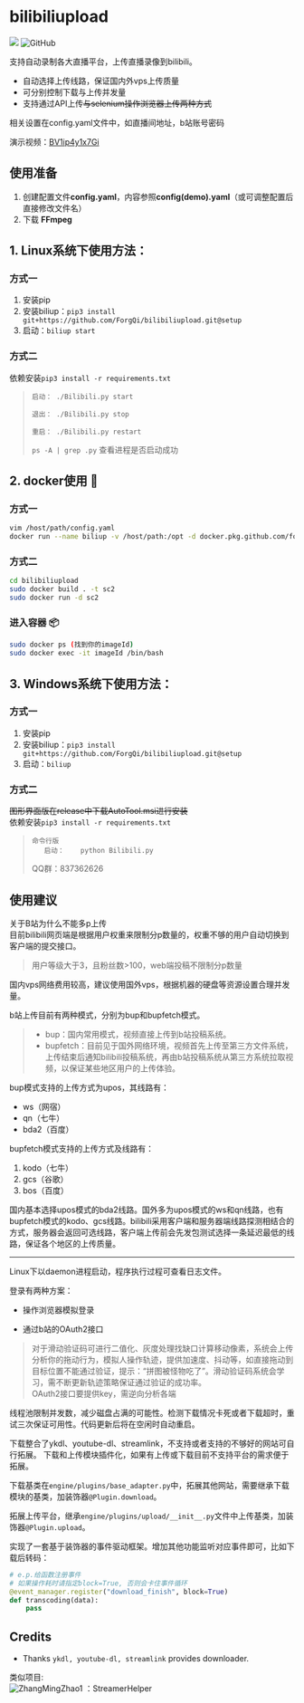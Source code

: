 # bilibiliupload
![](https://img.shields.io/badge/python-v3.7%2B-blue)
![GitHub](https://img.shields.io/github/license/ForgQi/bilibiliupload)

支持自动录制各大直播平台，上传直播录像到bilibili。  

* 自动选择上传线路，保证国内外vps上传质量
* 可分别控制下载与上传并发量
* 支持通过API上传~~与selenium操作浏览器上传两种方式~~

相关设置在config.yaml文件中，如直播间地址，b站账号密码

演示视频：[BV1ip4y1x7Gi](https://www.bilibili.com/video/BV1ip4y1x7Gi)
## 使用准备
1. 创建配置文件**config.yaml**，内容参照**config(demo).yaml**（或可调整配置后直接修改文件名）
2. 下载 __FFmpeg__

## 1. Linux系统下使用方法：
### 方式一
1. 安装pip
2. 安装biliup：`pip3 install git+https://github.com/ForgQi/bilibiliupload.git@setup`
3. 启动：`biliup start`
### 方式二
依赖安装`pip3 install -r requirements.txt`
>
>     启动： ./Bilibili.py start
>
>     退出： ./Bilibili.py stop
>
>     重启： ./Bilibili.py restart
>
> `ps -A | grep .py` 查看进程是否启动成功

## 2. docker使用 🔨 
### 方式一
```bash
vim /host/path/config.yaml
docker run --name biliup -v /host/path:/opt -d docker.pkg.github.com/forgqi/bilibiliupload/caution
```
### 方式二
```bash
cd bilibiliupload
sudo docker build . -t sc2
sudo docker run -d sc2
```
### 进入容器 📦
```bash
sudo docker ps (找到你的imageId)
sudo docker exec -it imageId /bin/bash     
```
## 3. Windows系统下使用方法：
### 方式一
1. 安装pip
2. 安装biliup：`pip3 install git+https://github.com/ForgQi/bilibiliupload.git@setup`
3. 启动：`biliup`
### 方式二
~~图形界面版在release中下载AutoTool.msi进行安装~~\
依赖安装`pip3 install -r requirements.txt`
>     命令行版
>        启动：    python Bilibili.py
> QQ群：837362626
## 使用建议
关于B站为什么不能多p上传\
目前bilibili网页端是根据用户权重来限制分p数量的，权重不够的用户自动切换到客户端的提交接口。
>用户等级大于3，且粉丝数>100，web端投稿不限制分p数量

国内vps网络费用较高，建议使用国外vps，根据机器的硬盘等资源设置合理并发量。

b站上传目前有两种模式，分别为bup和bupfetch模式。
>* bup：国内常用模式，视频直接上传到b站投稿系统。
>* bupfetch：目前见于国外网络环境，视频首先上传至第三方文件系统，上传结束后通知bilibili投稿系统，再由b站投稿系统从第三方系统拉取视频，以保证某些地区用户的上传体验。

bup模式支持的上传方式为upos，其线路有：
* ws（网宿）
* qn（七牛）
* bda2（百度）

bupfetch模式支持的上传方式及线路有：
1. kodo（七牛）
2. gcs（谷歌）
3. bos（百度）

国内基本选择upos模式的bda2线路。国外多为upos模式的ws和qn线路，也有bupfetch模式的kodo、gcs线路。bilibili采用客户端和服务器端线路探测相结合的方式，服务器会返回可选线路，客户端上传前会先发包测试选择一条延迟最低的线路，保证各个地区的上传质量。
***
Linux下以daemon进程启动，程序执行过程可查看日志文件。

登录有两种方案：

* 操作浏览器模拟登录

* 通过b站的OAuth2接口

>对于滑动验证码可进行二值化、灰度处理找缺口计算移动像素，系统会上传分析你的拖动行为，模拟人操作轨迹，提供加速度、抖动等，如直接拖动到目标位置不能通过验证，提示：“拼图被怪物吃了”。滑动验证码系统会学习，需不断更新轨迹策略保证通过验证的成功率。\
>OAuth2接口要提供key，需逆向分析各端

线程池限制并发数，减少磁盘占满的可能性。检测下载情况卡死或者下载超时，重试三次保证可用性。代码更新后将在空闲时自动重启。


下载整合了ykdl、youtube-dl、streamlink，不支持或者支持的不够好的网站可自行拓展。
下载和上传模块插件化，如果有上传或下载目前不支持平台的需求便于拓展。

下载基类在`engine/plugins/base_adapter.py`中，拓展其他网站，需要继承下载模块的基类，加装饰器`@Plugin.download`。

拓展上传平台，继承`engine/plugins/upload/__init__.py`文件中上传基类，加装饰器`@Plugin.upload`。

实现了一套基于装饰器的事件驱动框架。增加其他功能监听对应事件即可，比如下载后转码：
```python
# e.p.给函数注册事件
# 如果操作耗时请指定block=True, 否则会卡住事件循环
@event_manager.register("download_finish", block=True)
def transcoding(data):
    pass
```

## Credits
* Thanks `ykdl, youtube-dl, streamlink` provides downloader.

类似项目:\
![ZhangMingZhao1](https://avatars2.githubusercontent.com/u/29058747?s=50&u=5f8c3acaa9d09f4396f00256c0ce6ef01452e92f&v=4) ：StreamerHelper
